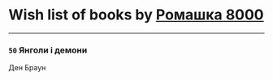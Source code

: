 # Wish list of books by [Ромашка 8000](https://www.facebook.com/app_scoped_user_id/1367562056650260/)
---

### `50` Янголи і демони
Ден Браун

